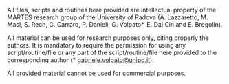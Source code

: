 All files, scripts and routines here provided are intellectual property of the MARTES research group of the University of Padova 
(A. Lazzaretto, M. Masi, S. Rech, G. Carraro, P. Danieli, G. Volpato*, E. Dal Cin and E. Bregolin).

All material can be used for research purposes only, citing properly the authors. 
It is mandatory to require the permission for using any script/routine/file or any part of the script/routine/file here provided to the corresponding author (* gabriele.volpato@unipd.it).

All provided material cannot be used for commercial purposes.
